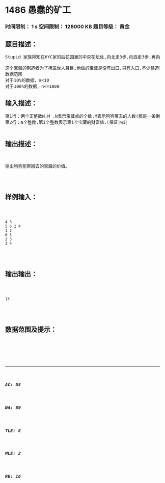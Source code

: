 # 1486 愚蠢的矿工   
### 时间限制： 1 s     空间限制： 128000 KB     题目等级： 黄金  
## 题目描述：  

<pre>
Stupid 家族得知在HYC家的后花园里的中央花坛处,向北走3步,向西走3步,再向北走3步,向东走3步,再向北走6步,向东走3步,向南走12步,再向西走2步( - -||)就能找到宝藏的入口,而且宝藏都是藏在山里的,必须挖出来,于是Stupid家族派狗狗带领矿工队去挖宝藏.(HYC家的宝藏被狗狗挖走后有什么感想?)
 
这个宝藏的制造者为了掩盖世人耳目,他做的宝藏是没有出口,只有入口,不少建造宝藏的人都死在里面.现在知道宝藏总共有N个分岔口,在分岔口处是有财宝的,每个宝藏点都有一个财富值.狗狗只带了M个人来,而且为了安全起见,在每个分岔口,必须至少留一个人下来,这个留下来的人可以挖宝藏(每个人只能挖一个地方的宝藏),这样才能保证不会迷路,而且这个迷宫有个特点,任意两点间有且只有一条路可通.狗狗为了让他的00开心,决定要尽可能地多挖些宝藏回去.现在狗狗的圈叉电脑不在身旁,只能求救于你了,你要知道,狗狗的终身幸福就在你手上了..（狗狗ps：00，你不能就这样抛弃偶……）
数据范围
对于10%的数据，n<10
对于100%的数据，n<=1000
</pre>
  
  
## 输入描述：  

<pre>
第1行：两个正整数N,M .N表示宝藏点的个数,M表示狗狗带去的人数(那是一条懒狗,他自己可不做事)。(m<=100)
第2行：N个整数,第i个整数表示第i个宝藏的财富值.(保证|wi|<maxint)
第N+2行：两个非负整数A和B，表示A通向B,当A=0,表示A是入口.（保证A,B<=n）
 
</pre>
  
  
## 输出描述：  

<pre>
输出狗狗能带回去的宝藏的价值。
</pre>
  
  
## 样例输入：  

<pre><code>
4 3
5 6 2 4
1 2
0 1
2 3
3 4
</code></pre>
  
  
## 输出输出：  

<pre><code>
13
</code></pre>
  
  
## 数据范围及提示：  

<pre>
</pre>
  
  
***  

##### AC: 55  
##### WA: 89  
##### TLE: 8  
##### MLE: 2  
##### RE: 16  
